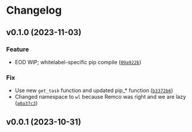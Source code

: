 # Changelog

<!--next-version-placeholder-->

## v0.1.0 (2023-11-03)
### Feature
* EOD WIP; whitelabel-specific pip compile ([`09a922b`](https://github.com/educationwarehouse/edwh-whitelabel-plugin/commit/09a922b2a0d2988245ea9eadcadbf138214684f1))

### Fix
* Use new `get_task` function and updated pip_* function ([`b3372b6`](https://github.com/educationwarehouse/edwh-whitelabel-plugin/commit/b3372b69739b349d431184a7937e364bde9026aa))
* Changed namespace to `wl` because Remco was right and we are lazy ([`a0a37c3`](https://github.com/educationwarehouse/edwh-whitelabel-plugin/commit/a0a37c3e41a49b2f662eb0e0f5062533c850d80d))

## v0.0.1 (2023-10-31)
